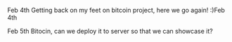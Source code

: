 Feb 4th
Getting back on my feet on bitcoin project, here we go again! :)Feb 4th

Feb 5th
Bitocin, can we deploy it to server so that we can showcase it?

